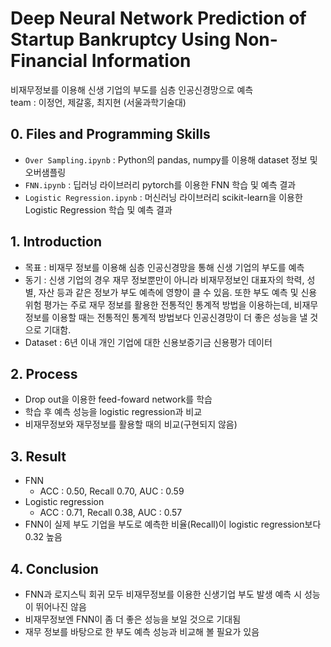 # Deep Neural Network Prediction of Startup Bankruptcy Using Non-Financial Information
비재무정보를 이용해 신생 기업의 부도를 심층 인공신경망으로 예측  
team : 이정언, 제갈홍, 최지현 (서울과학기술대)

## 0. Files and Programming Skills
+ `Over Sampling.ipynb` : Python의 pandas, numpy를 이용해 dataset 정보 및 오버샘플링
+ `FNN.ipynb` : 딥러닝 라이브러리 pytorch를 이용한 FNN 학습 및 예측 결과
+ `Logistic Regression.ipynb` : 머신러닝 라이브러리 scikit-learn을 이용한 Logistic Regression 학습 및 예측 결과

## 1. Introduction
- 목표 : 비재무 정보를 이용해 심층 인공신경망을 통해 신생 기업의 부도를 예측
- 동기 : 신생 기업의 경우 재무 정보뿐만이 아니라 비재무정보인 대표자의 학력, 성별, 자산 등과 같은 정보가 부도 예측에 영향이 클 수 있음. 또한 부도 예측 및 신용 위험 평가는 주로 재무 정보를 활용한 전통적인 통계적 방법을 이용하는데, 비재무 정보를 이용할 때는 전통적인 통계적 방법보다 인공신경망이 더 좋은 성능을 낼 것으로 기대함.
- Dataset : 6년 이내 개인 기업에 대한 신용보증기금 신용평가 데이터

## 2. Process
- Drop out을 이용한 feed-foward network를 학습
- 학습 후 예측 성능을 logistic regression과 비교
- 비재무정보와 재무정보를 활용할 때의 비교(구현되지 않음)

## 3. Result
- FNN 
  - ACC : 0.50, Recall 0.70, AUC : 0.59
- Logistic regression
  - ACC : 0.71, Recall 0.38, AUC : 0.57
- FNN이 실제 부도 기업을 부도로 예측한 비율(Recall)이 logistic regression보다 0.32 높음

## 4. Conclusion
- FNN과 로지스틱 회귀 모두 비재무정보를 이용한 신생기업 부도 발생 예측 시 성능이 뛰어나진 않음 
- 비재무정보엔 FNN이 좀 더 좋은 성능을 보일 것으로 기대됨
- 재무 정보를 바탕으로 한 부도 예측 성능과 비교해 볼 필요가 있음 
